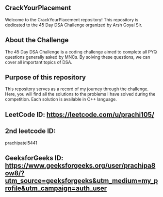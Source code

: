 
## CrackYourPlacement
Welcome to the CrackYourPlacement repository! This repository is dedicated to the 45 Day DSA Challenge organized by Arsh Goyal Sir.

## About the Challenge

The 45 Day DSA Challenge is a  coding challenge aimed to complete all PYQ questions generally asked by MNCs. By solving these questions, we can cover all important topics of DSA.

## Purpose of this repository

This repository serves as a record of my journey through the challenge. Here, you will find all the solutions to the problems I have solved during the competition. Each solution is available in C++ language.


## LeetCode ID: https://leetcode.com/u/prachi105/
## 2nd leetcode ID:
prachipatel5441
## GeeksforGeeks ID: https://www.geeksforgeeks.org/user/prachipa8ow8/?utm_source=geeksforgeeks&utm_medium=my_profile&utm_campaign=auth_user




